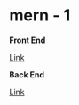 # mern - 1



**Front End**

[Link](https://mern-1-front-end-client.onrender.com/)



**Back End**

[Link](https://mern-1-l64p.onrender.com/)
